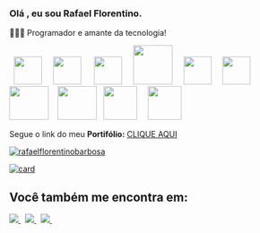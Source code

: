 ### Olá , eu sou Rafael Florentino. 
👨🏻‍💻 Programador e amante da tecnologia!



<div style="display: inline">
  &nbsp;&nbsp;<img width='50' height='50' src="https://cdn.jsdelivr.net/gh/devicons/devicon/icons/html5/html5-original.svg" />&nbsp;&nbsp;
  &nbsp;&nbsp;<img width='50' height='50' src="https://cdn.jsdelivr.net/gh/devicons/devicon/icons/css3/css3-original.svg" />&nbsp;&nbsp;&nbsp;
  &nbsp;&nbsp;<img width='50' height='50' src="https://cdn.jsdelivr.net/gh/devicons/devicon/icons/javascript/javascript-original.svg" />&nbsp;&nbsp;
  &nbsp;&nbsp;<img width='70' height='70'src="https://cdn.jsdelivr.net/gh/devicons/devicon/icons/mysql/mysql-original-wordmark.svg"/>&nbsp;&nbsp; 
  &nbsp;&nbsp;<img width='50' height='50' src="https://cdn.jsdelivr.net/gh/devicons/devicon/icons/git/git-original.svg"/>&nbsp;&nbsp;
  &nbsp;&nbsp;<img width='50' height='50' src="https://cdn.jsdelivr.net/gh/devicons/devicon/icons/github/github-original.svg"/>&nbsp;&nbsp;
  &nbsp;&nbsp;<img width='70' height=60' src="https://cdn.jsdelivr.net/gh/devicons/devicon@latest/icons/python/python-original.svg"" />&nbsp;&nbsp;
  &nbsp;<img width='70' height=60' src="https://cdn.jsdelivr.net/gh/devicons/devicon@latest/icons/java/java-original.svg" />&nbsp;
  &nbsp;<img width='60' height='60' src="https://cdn.jsdelivr.net/gh/devicons/devicon@latest/icons/angular/angular-original.svg" /> &nbsp;
  &nbsp; <img width='60' height='60' src="https://cdn.jsdelivr.net/gh/devicons/devicon@latest/icons/bootstrap/bootstrap-original.svg" />&nbsp;
          
  
  
</div> 
<br>

 Segue o link do meu **Portifólio:** [CLIQUE AQUI](https://rafaelflorentinobarbosa.github.io)

 
[![rafaelflorentinobarbosa](https://github-readme-stats.vercel.app/api/top-langs/?username=rafaelflorentinobarbosa&layout=compact)](https://github.com/anuraghazra/github-readme-stats)
 
[![card](https://github-readme-stats.vercel.app/api?username=rafaelflorentinobarbosa&theme=default&show_icons=true)](https://github.com/anuraghazra/github-readme-stats)




## Você também me encontra em:
<a href="https://www.linkedin.com/in/rafael-florentino-617910150">
  <img src="https://img.shields.io/badge/linkedin-%230077B5.svg?style=for-the-badge&logo=linkedin&logoColor=white"/>
</a>&nbsp;
  <a href="https://facebook.com/enterrafael" target="_blank">
      <img src="https://img.shields.io/badge/Facebook-1877F2?style=for-the-badge&logo=facebook&logoColor=white" target="_blank"/>
  </a>&nbsp;
<a href="https://www.instagram.com/rafaelflorentinobarbosa/">
  <img src="https://img.shields.io/badge/Instagram-%23E4405F.svg?style=for-the-badge&logo=Instagram&logoColor=white"/>
</a>&nbsp;



